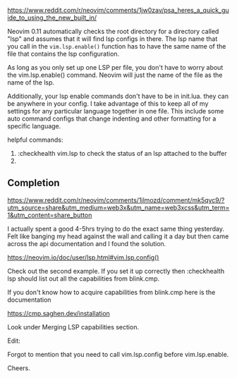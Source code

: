 https://www.reddit.com/r/neovim/comments/1jw0zav/psa_heres_a_quick_guide_to_using_the_new_built_in/

Neovim 0.11 automatically checks the root directory for a directory called "lsp" and assumes that it will find lsp configs in there. The lsp name that you call in the `vim.lsp.enable()` function has to have the same name of the file that contains the lsp configuration.

As long as you only set up one LSP per file, you don't have to worry about the vim.lsp.enable() command. Neovim will just the name of the file as the name of the lsp.

Additionally, your lsp enable commands don't have to be in init.lua. they can be anywhere in your config. I take advantage of this to keep all of my settings for any particular language together in one file. This include some auto command configs that change indenting and other formatting for a specific language.

helpful commands:
1. :checkhealth vim.lsp to check the status of an lsp attached to the buffer
2.







## Completion
https://www.reddit.com/r/neovim/comments/1jlmozd/comment/mk5qyc9/?utm_source=share&utm_medium=web3x&utm_name=web3xcss&utm_term=1&utm_content=share_button

I actually spent a good 4-5hrs trying to do the exact same thing yesterday. Felt like banging my head against the wall and calling it a day but then came across the api documentation and I found the solution.

https://neovim.io/doc/user/lsp.html#vim.lsp.config()

Check out the second example. If you set it up correctly then :checkhealth lsp should list out all the capabilities from blink.cmp.

If you don't know how to acquire capabilities from blink.cmp here is the documentation

https://cmp.saghen.dev/installation

Look under Merging LSP capabilities section.

Edit:

Forgot to mention that you need to call vim.lsp.config before vim.lsp.enable.

Cheers.